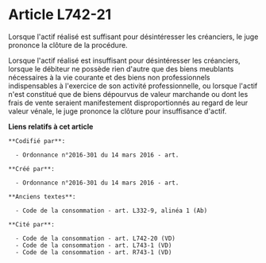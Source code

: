 # Article L742-21

Lorsque l'actif réalisé est suffisant pour désintéresser les créanciers, le juge prononce la clôture de la procédure.

Lorsque l'actif réalisé est insuffisant pour désintéresser les créanciers, lorsque le débiteur ne possède rien d'autre que
des biens meublants nécessaires à la vie courante et des biens non professionnels indispensables à l'exercice de son activité
professionnelle, ou lorsque l'actif n'est constitué que de biens dépourvus de valeur marchande ou dont les frais de vente
seraient manifestement disproportionnés au regard de leur valeur vénale, le juge prononce la clôture pour insuffisance
d'actif.

**Liens relatifs à cet article**

	**Codifié par**:

	  - Ordonnance n°2016-301 du 14 mars 2016 - art.

	**Créé par**:

	  - Ordonnance n°2016-301 du 14 mars 2016 - art.

	**Anciens textes**:

	  - Code de la consommation - art. L332-9, alinéa 1 (Ab)

	**Cité par**:

	  - Code de la consommation - art. L742-20 (VD)
	  - Code de la consommation - art. L743-1 (VD)
	  - Code de la consommation - art. R743-1 (VD)
